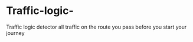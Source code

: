 # Traffic-logic-
Traffic logic detector all traffic on the route you pass before you start your journey 
